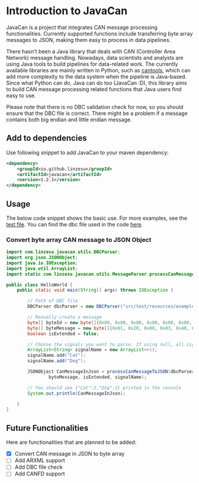 # Introduction to JavaCan

JavaCan is a project that integrates CAN message processing functionalities. Currently supported functions include transferring byte array messages to JSON, making them easy to process in data pipelines.

There hasn't been a Java library that deals with CAN (Controller Area Network) message handling. Nowadays, data 
scientists and analysts are using Java tools to build pipelines for data-related work. The currently available 
libraries are mainly written in Python, such as [cantools](https://github.com/cantools/cantools), which can add more 
complexity to the data system when the pipeline is Java-based. Since what Python can do, Java can do too (JavaCan :D), 
this 
library aims to build CAN message processing related functions that Java users find easy to use.

Please note that there is no DBC validation check for now, so you should ensure that the DBC file is correct. There might be a problem if a message contains both big endian and little endian message.

## Add to dependencies
Use following snippet to add JavaCan to your maven dependency:
```xml
<dependency>
    <groupId>io.github.linzesu</groupId>
    <artifactId>javacan</artifactId>
    <version>1.2.1</version>
</dependency>
```

## Usage
The below code snippet shows the basic use. For more examples, see the [test file](https://github.com/LinzeSu/JavaCan/blob/master/src/test/java/com/linzesu/javacan/JavaCanTest.java). You can find the dbc file used in the code [here](https://github.com/LinzeSu/JavaCan/blob/master/src/test/resources/example-can.dbc).
### Convert byte array CAN message to JSON Object
```java
import com.linzesu.javacan.utils.DBCParser;
import org.json.JSONObject;
import java.io.IOException;
import java.util.ArrayList;
import static com.linzesu.javacan.utils.MessageParser.processCanMessageToJSON;

public class HelloWorld {
    public static void main(String[] args) throws IOException {

        // Path of DBC file
        DBCParser dbcParser = new DBCParser("src/test/resources/example-can.dbc");

        // Manually create a message
        byte[] byteId = new byte[]{0x00, 0x00, 0x00, 0x00, 0x00, 0x00, 0x00, 0x01};
        byte[] byteMessage = new byte[]{0x01, 0x20, 0x00, 0x03, 0x40, 0x00, 0x05, 0x00};
        boolean isExtended = false;

        // Choose the signals you want to parse. If using null, all signals will be parsed.
        ArrayList<String> signalName = new ArrayList<>();
        signalName.add("Cat");
        signalName.add("Dog");

        JSONObject CanMessageInJson = processCanMessageToJSON(dbcParser.getMessageDefinitions(),byteId,
                byteMessage, isExtended, signalName);

        // You should see {"Cat":2,"Dog":1} printed in the console
        System.out.println(CanMessageInJson);

    }
}

```

## Future Functionalities

Here are functionalities that are planned to be added:

- [x] Convert CAN message in JSON to byte array 
- [ ] Add ARXML support 
- [ ] Add DBC file check 
- [ ] Add CANFD support